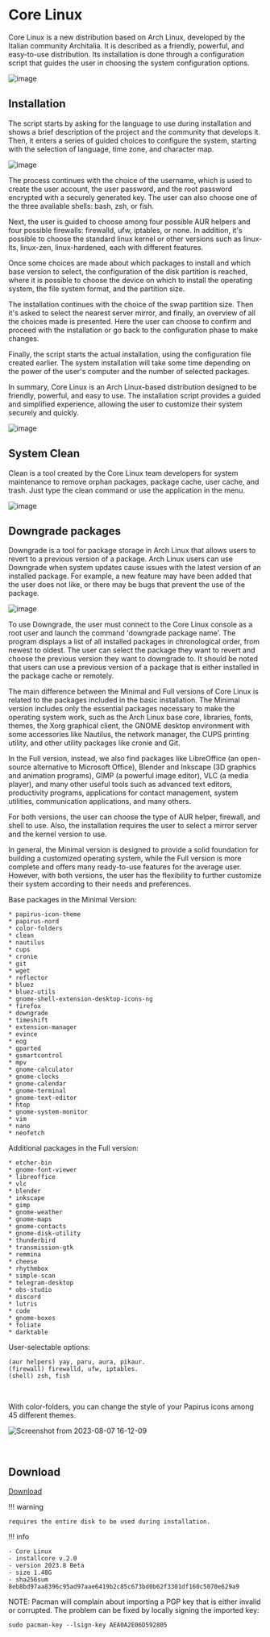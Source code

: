 # Core Linux 

Core Linux is a new distribution based on Arch Linux, developed by the Italian community Architalia. It is described as a friendly, powerful, and easy-to-use distribution. Its installation is done through a configuration script that guides the user in choosing the system configuration options.

![image](https://github.com/ArchItalia/core/assets/117321045/f3335ea8-3da3-4e43-a6c2-e668a24d651b)

## Installation

The script starts by asking for the language to use during installation and shows a brief description of the project and the community that develops it. Then, it enters a series of guided choices to configure the system, starting with the selection of language, time zone, and character map.

![image](https://github.com/ArchItalia/core/assets/117321045/96c5364b-0aca-4e23-b6ac-a5add14dcbc2)


The process continues with the choice of the username, which is used to create the user account, the user password, and the root password encrypted with a securely generated key. The user can also choose one of the three available shells: bash, zsh, or fish.

Next, the user is guided to choose among four possible AUR helpers and four possible firewalls: firewalld, ufw, iptables, or none. In addition, it's possible to choose the standard linux kernel or other versions such as linux-lts, linux-zen, linux-hardened, each with different features.

Once some choices are made about which packages to install and which base version to select, the configuration of the disk partition is reached, where it is possible to choose the device on which to install the operating system, the file system format, and the partition size.

The installation continues with the choice of the swap partition size. Then it's asked to select the nearest server mirror, and finally, an overview of all the choices made is presented. Here the user can choose to confirm and proceed with the installation or go back to the configuration phase to make changes.

Finally, the script starts the actual installation, using the configuration file created earlier. The system installation will take some time depending on the power of the user's computer and the number of selected packages.

In summary, Core Linux is an Arch Linux-based distribution designed to be friendly, powerful, and easy to use. The installation script provides a guided and simplified experience, allowing the user to customize their system securely and quickly.

![image](https://github.com/ArchItalia/core/assets/117321045/2c32b29f-8da9-480e-9efb-b0e8b4c0186e)


## System Clean 

Clean is a tool created by the Core Linux team developers for system maintenance to remove orphan packages, package cache, user cache, and trash. Just type the clean command or use the application in the menu.

![image](https://github.com/ArchItalia/core/assets/117321045/96ad1dfc-09e7-45f0-bdfd-43eca52feee3)


## Downgrade packages


Downgrade is a tool for package storage in Arch Linux that allows users to revert to a previous version of a package. Arch Linux users can use Downgrade when system updates cause issues with the latest version of an installed package. For example, a new feature may have been added that the user does not like, or there may be bugs that prevent the use of the package.

![image](https://github.com/ArchItalia/core/assets/117321045/2651064e-c8e3-4e8f-8694-8464367a69d5)

To use Downgrade, the user must connect to the Core Linux console as a root user and launch the command 'downgrade package name'. The program displays a list of all installed packages in chronological order, from newest to oldest. The user can select the package they want to revert and choose the previous version they want to downgrade to. It should be noted that users can use a previous version of a package that is either installed in the package cache or remotely.


The main difference between the Minimal and Full versions of Core Linux is related to the packages included in the basic installation. The Minimal version includes only the essential packages necessary to make the operating system work, such as the Arch Linux base core, libraries, fonts, themes, the Xorg graphical client, the GNOME desktop environment with some accessories like Nautilus, the network manager, the CUPS printing utility, and other utility packages like cronie and Git.

In the Full version, instead, we also find packages like LibreOffice (an open-source alternative to Microsoft Office), Blender and Inkscape (3D graphics and animation programs), GIMP (a powerful image editor), VLC (a media player), and many other useful tools such as advanced text editors, productivity programs, applications for contact management, system utilities, communication applications, and many others.

For both versions, the user can choose the type of AUR helper, firewall, and shell to use. Also, the installation requires the user to select a mirror server and the kernel version to use.

In general, the Minimal version is designed to provide a solid foundation for building a customized operating system, while the Full version is more complete and offers many ready-to-use features for the average user. However, with both versions, the user has the flexibility to further customize their system according to their needs and preferences.

Base packages in the Minimal Version:

```
* papirus-icon-theme
* papirus-nord
* color-folders
* clean
* nautilus
* cups
* cronie
* git
* wget
* reflector
* bluez
* bluez-utils
* gnome-shell-extension-desktop-icons-ng
* firefox
* downgrade
* timeshift
* extension-manager
* evince
* eog
* gparted
* gsmartcontrol
* mpv
* gnome-calculator
* gnome-clocks
* gnome-calendar
* gnome-terminal
* gnome-text-editor
* htop
* gnome-system-monitor
* vim
* nano
* neofetch
```

Additional packages in the Full version:
```
* etcher-bin
* gnome-font-viewer
* libreoffice
* vlc
* blender
* inkscape
* gimp
* gnome-weather
* gnome-maps
* gnome-contacts
* gnome-disk-utility
* thunderbird
* transmission-gtk
* remmina
* cheese
* rhythmbox
* simple-scan
* telegram-desktop
* obs-studio
* discord
* lutris
* code
* gnome-boxes
* foliate
* darktable
```

User-selectable options:
```
(aur helpers) yay, paru, aura, pikaur. 
(firewall) firewalld, ufw, iptables.
(shell) zsh, fish
```
<br>

With color-folders, you can change the style of your Papirus icons among 45 different themes.

![Screenshot from 2023-08-07 16-12-09](https://github.com/ArchItalia/core/assets/117321045/6de8658f-2147-4686-a4d7-8937c60e80fc)


<br>

## Download
[Download](https://drive.google.com/file/d/1RjuYMJQeTP5urZipwZXCBGNHkE8c5JyG/view?usp=sharing) 

!!! warning
   
    requires the entire disk to be used during installation.

!!! info

    - Core Linux
    - installcore v.2.0
    - version 2023.8 Beta
    - size 1.48G
    - sha256sum 8eb8bd97aa8396c95ad97aae6419b2c85c673bd0b62f3301df160c5070e629a9

NOTE: Pacman will complain about importing a PGP key that is either invalid or corrupted.  The problem can be fixed by locally signing the imported key:

```
sudo pacman-key --lsign-key AEA0A2E06D592805
```

<br>
